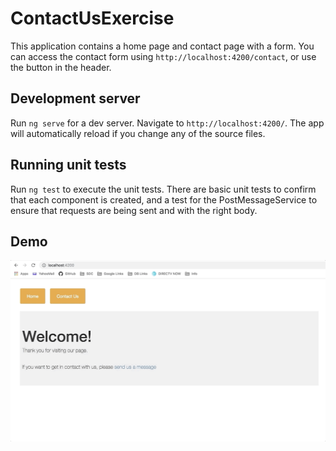 # ContactUsExercise

This application contains a home page and contact page with a form. You can access the contact form using `http://localhost:4200/contact`, or use the button in the header.

## Development server

Run `ng serve` for a dev server. Navigate to `http://localhost:4200/`. The app will automatically reload if you change any of the source files.

## Running unit tests

Run `ng test` to execute the unit tests. There are basic unit tests to confirm that each component is created, and a test for the PostMessageService to ensure that requests are being sent and with the right body.

## Demo

![](contact-us.gif)
